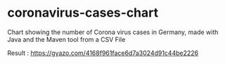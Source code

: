 # coronavirus-cases-chart
Chart showing the number of Corona virus cases in Germany, made with Java and the Maven tool from a CSV File

Result : https://gyazo.com/4168f961face6d7a3024d91c44be2226
